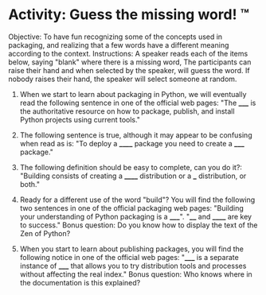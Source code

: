 # Activity: Guess the missing word! ™

Objective: To have fun recognizing some of the concepts used in packaging, and realizing that a few words have a different meaning according to the context.
Instructions: A speaker reads each of the items below, saying "blank" where there is a missing word, The participants can raise their hand and when selected by the speaker, will guess the word. If nobody raises their hand, the speaker will select someone at random.

1. When we start to learn about packaging in Python, we will eventually read the following sentence in one of the official web pages:
   "The **********\_\_\_********** is the authoritative resource on how to package, publish, and install Python projects using current tools."

2. The following sentence is true, although it may appear to be confusing when read as is:
   "To deploy a ******\_\_\_\_****** package you need to create a ******\_\_\_****** package."

3. The following definition should be easy to complete, can you do it?:
   "Building consists of creating a ****\_\_\_\_**** distribution or a ******\_****** distribution, or both."

4. Ready for a different use of the word "build"? You will find the following two sentences in one of the official packaging web pages:
   "Building your understanding of Python packaging is a **\_\_\_**". "******\_\_****** and ******\_\_\_\_****** are key to success."
   Bonus question: Do you know how to display the text of the Zen of Python?

5. When you start to learn about publishing packages, you will find the following notice in one of the official web pages:
   "********\_\_\_******** is a separate instance of ********\_\_\_******** that allows you to try distribution tools and processes without affecting the real index."
   Bonus question: Who knows where in the documentation is this explained?
